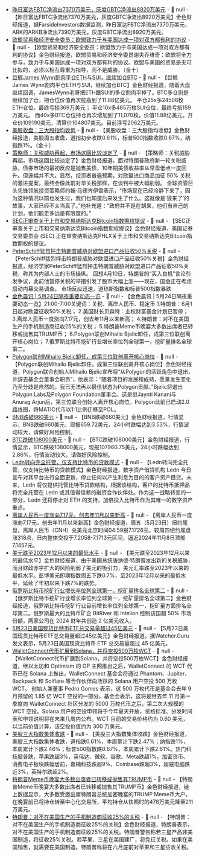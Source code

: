 - [昨日富达FBTC净流出7370万美元，灰度GBTC净流出8920万美元]() - 📰 null - 【昨日富达FBTC净流出7370万美元，灰度GBTC净流出8920万美元】金色财经报道，据FarsideInvestors数据监测，昨日富达FBTC净流出7370万美元，ARK的ARKB净流出7390万美元，灰度GBTC净流出8920万美元。
- [欧盟贸易和经济安全委员：欧盟致力于与美国达成一项对双方都有利的协议]() - 📰 null - 【欧盟贸易和经济安全委员：欧盟致力于与美国达成一项对双方都有利的协议】金色财经报道，欧盟贸易和经济安全委员谢夫乔维奇：欧盟将全力参与，致力于与美国达成一项对双方都有利的协议。欧盟与美国的贸易是无可比拟的，必须以相互尊重为指导，而不是威胁。（金十）
- [巨鲸James Wynn割肉平仓ETH与SUI，继续加仓BTC](https://x.com/EmberCN/status/1926070617423466727) - 📰 null - 【巨鲸James Wynn割肉平仓ETH与SUI，继续加仓BTC】金色财经报道，随着大盘继续回调，JamesWynn老哥把ETH跟SUI的多仓割肉平掉了。BTC多仓则是继续加了仓，把仓位价值再次拉高到了11.88亿美元。 
平仓25x多24506枚ETH仓位，最终亏损369万美元； 
平仓10x多485万枚SUI仓位，最终亏损159万美元。 
而40x多BTC仓位持仓再次增加到了11,070枚，价值11.88亿美元。开仓价109190美元，清算价104807美元。目前浮亏2062万美元。
- [美股收盘：三大股指均收低]() - 📰 null - 【美股收盘：三大股指均收低】金色财经报道，美股周五收盘，道指初步收跌0.61%，标普500指数收跌0.67%，纳指跌1%。（金十）
- [策略师：关税威胁再起，市场这回比较淡定了](https://flash.jin10.com/detail/20250524004143885800) - 📰 null - 【策略师：关税威胁再起，市场这回比较淡定了】金色财经报道，面对特朗普政府新一轮关税威胁，债券市场的最初反应是抛售美债，10年期美债收益率从早盘低点一度回升。但波幅并不大。显然，投资者普遍预期，对欧盟进口商品加征 50% 关税的激进提案，最终会像此前对华关税那样，在谈判中被大幅削弱。 
全球资管巨头先锋领航投资策略师约翰·马德齐伊雷表示，“市场现在已经冷静下来了，因为这种情况以前也发生过，我们也知道后来发生了什么。这就像是‘狼来了’的故事，大家已经不太当真了。”他补充道：“政府并不是在胡来，他们有自己的计划，他们能走多远是有限度的。”
- [SEC正审查关于上市和交易纳斯达克Bitcoin指数期权提议](https://x.com/BTCTN/status/1926045649083957274) - 📰 null - 【SEC正审查关于上市和交易纳斯达克Bitcoin指数期权提议】金色财经报道，美国证券交易委员会 (SEC) 正在审查纳斯达克PHLX关于上市和交易纳斯达克Bitcoin指数期权的提议。
- [PeterSchiff猛烈抨击特朗普威胁对欧盟进口产品征收50%关税](https://x.com/BTCTN/status/1926058372568088766) - 📰 null - 【PeterSchiff猛烈抨击特朗普威胁对欧盟进口产品征收50%关税】金色财经报道，经济学家PeterSchiff猛烈抨击特朗普威胁对欧盟进口产品征收50%关税，称其为内部人士的市场操纵。 
回想4月10日，特朗普的“买入良机”言论引发争议，此前他暂停关税的举措引发了股市大幅上涨——现在，国会正在考虑启动内幕交易调查。 
市场反应迅速，道琼斯指数和标普500指数暴跌
- [金色晨讯 | 5月24日隔夜重要动态一览]() - 📰 null - 【金色晨讯 | 5月24日隔夜重要动态一览】21:00-7:00关键词：关税、离岸人民币、稳定币 
1.特朗普：6月1日起对欧盟征收50%关税； 
2.美国财长贝森特：主权财富基金计划已暂停； 
3.离岸人民币一度涨向7.17元，创去年11月以来新高； 
4.特朗普：对不在美国生产的手机制造商征收25%的关税； 
5.特朗普Meme币晚宴大多数出席者已转移或抛售其TRUMP币； 
6.Polygon联创Mihailo Bjelic卸任，成第三位联创离开核心岗位； 
7.俄罗斯比特币挖矿行业增长率位列全球第一，挖矿量排名全球第二。
- [Polygon联创Mihailo Bjelic卸任，成第三位联创离开核心岗位](https://www.theblock.co/post/355648/polygon-co-founder-mihailo-bjelic-steps-down-marking-third-founder-exit) - 📰 null - 【Polygon联创Mihailo Bjelic卸任，成第三位联创离开核心岗位】金色财经报道，Polygon联合创始人Mihailo Bjelic宣布将“从Polygon的活跃角色中退出，并辞去基金会董事会职务”，他表示：“随着项目的发展和成熟，愿景发生变化乃至分歧是自然的。我已无法再以最佳状态为Polygon贡献。”Bjelic将退出Polygon Labs及Polygon Foundation董事会。这是继Jaynti Kanani与Anurag Arjun后，第三位联合创始人离开核心岗位。Polygon此前已启动2.0路线图，将MATIC代币以1:1比例迁移至POL。
- [BNB跌破660美元]() - 📰 null - 【BNB跌破660美元】金色财经报道，行情显示，BNB跌破660美元，现报659.72美元，24小时跌幅达到3.53%，行情波动较大，请做好风险控制。
- [BTC跌破108000美元]() - 📰 null - 【BTC跌破108000美元】金色财经报道，行情显示，BTC跌破108000美元，现报107960.75美元，24小时跌幅达到2.86%，行情波动较大，请做好风险控制。
- [Ledn转向完全托管，仅支持比特币的贷款模式](https://www.theblock.co/post/355554/ledn-to-drop-eth-loan-support-in-favor-of-fully-custodied-bitcoin-only-model) - 📰 null - 【Ledn转向完全托管，仅支持比特币的贷款模式】金色财经报道，数字资产借贷机构 Ledn 今日宣布对其平台进行全面更新，停止任何以产生利息为目的的客户资产借贷。未来，Ledn 将仅提供托管比特币贷款结构，根据该结构，客户的比特币抵押品将完全托管在 Ledn 或其值得信赖的融资合作伙伴处。作为这一战略转变的一部分，Ledn 还将停止对 ETH 的支持，加倍投入比特币作为其唯一的数字资产重点。
- [离岸人民币一度涨向7.17元，创去年11月以来新高]() - 📰 null - 【离岸人民币一度涨向7.17元，创去年11月以来新高】金色财经报道，周五（5月23日）纽约尾盘，离岸人民币（CNH）兑美元北京时间04:59报7.1726元，较周四纽约尾盘涨318点，日内整体交投于7.2058-7.1713元区间，逼近2024年11月8日顶部7.1457元。
- [美元跌至2023年12月以来的最低水平](https://www.cls.cn/detail/2039945) - 📰 null - 【美元跌至2023年12月以来的最低水平】金色财经报道，由于美国总统唐纳德·特朗普发出新的关税威胁，而且财政赤字扩大的风险削弱了美元的吸引力，美元汇率跌至2023年以来的最低水平。彭博美元即期指数周五下跌0.7%，至2023年12月以来的最低水平，延续了年初以来下跌7%的跌势。
- [俄罗斯比特币挖矿行业增长率位列全球第一，挖矿量排名全球第二](https://x.com/BitcoinNewsCom/status/1925923289290957291) - 📰 null - 【俄罗斯比特币挖矿行业增长率位列全球第一，挖矿量排名全球第二】金色财经报道，俄罗斯比特币挖矿行业目前增长率位列全球第一，挖矿量方面排名全球第二。俄罗斯最大的比特币矿企 BitRiver 和 Intelion 控制该国超 50% 市场份额，两家公司在 2024 财年共创造 2 亿美元收入。
- [5月23日美国现货比特币ETF总交易量超过45亿美元](https://x.com/WatcherGuru/status/1926011108197859391) - 📰 null - 【5月23日美国现货比特币ETF总交易量超过45亿美元】金色财经报道，据Watcher.Guru发文表示，5月23日美国现货比特币 ETF 总交易量超过 45 亿美元。
- [WalletConnect代币扩展到Solana，并将空投500万枚WCT](https://www.theblock.co/post/355601/walletconnect-token-solana-5-million-wct-airdrop) - 📰 null - 【WalletConnect代币扩展到Solana，并将空投500万枚WCT】金色财经报道，继以太坊和 Optimism 的 OP 主网推出之后，WalletConnect 的 WCT 代币已在 Solana 上推出，WalletConnect 基金会将通过 Phantom、Jupiter、Backpack 和 Solflare 等合作伙伴向活跃的 Solana 用户空投 500 万枚 WCT。 
创始人兼董事 Pedro Gomes 表示，这 500 万枚代币是基金会去年 9 月预留的 1.85 亿 WCT 空投的一部分。基金会表示，这将是继去年 11 月第一季度向 WalletConnect 社区分发的 5000 万枚代币之后，第二次大规模的 WCT 空投。Solana 用户的空投申领将于今年夏天开放，资格标准、分发时间表和申领说明将在未来几周内公布。WCT 目前的交易价格约为 0.60 美元，以当前价值计算，该空投价值约为 300 万美元。
- [美股三大指数集体收跌]() - 📰 null - 【美股三大指数集体收跌】金色财经报道，美股三大指数集体收跌，道指跌0.61%，本周累计下跌2.47%；纳指跌1%，本周累计下跌2.46%；标普500指数跌0.67%，本周累计下跌2.61%。热门科技股普跌，苹果跌超3%，英伟达、微软、谷歌、Meta跌超1%。加密货币、消费电子板块跌幅居前，嘉楠科技跌超9%，Coinbase跌超3%，超威电脑跌近3%，英特尔跌超2%。
- [特朗普Meme币晚宴大多数出席者已转移或抛售其TRUMP币](https://decrypt.co/321849/trump-crypto-dinner-vips-dumped-coins) - 📰 null - 【特朗普Meme币晚宴大多数出席者已转移或抛售其TRUMP币】金色财经报道，链上数据显示，大多数受邀出席特朗普总统加密晚宴的TRUMP Meme币大户，在晚宴前已将持仓转至中心化交易所，平均持仓从快照时的478万美元降至211万美元。
- [特朗普：对不在美国生产的手机制造商征收25%的关税](https://www.cls.cn/detail/2039966) - 📰 null - 【特朗普：对不在美国生产的手机制造商征收25%的关税】金色财经报道，特朗普表示，对不在美国生产的手机制造商征收25%的关税。特朗普警告称若三星产品非美国制造，将征收25%关税。若苹果、三星在美国建厂，将免征关税。如果在美国销售，就需要在美国制造。特朗普称将在六月底前对苹果和三星征收关税。
